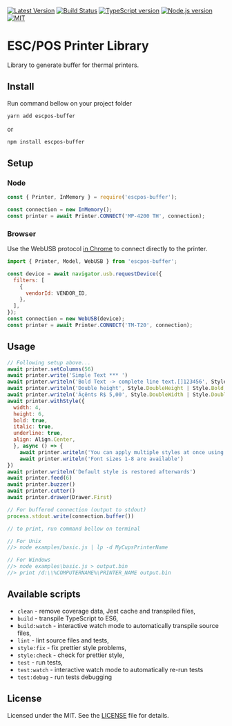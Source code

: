 [![Latest Version][version-badge]][npm-link]
[![Build Status][github-badge]][github-ci]
[![TypeScript version][ts-badge]][typescript-37]
[![Node.js version][nodejs-badge]][nodejs]
[![MIT][license-badge]][license]

# ESC/POS Printer Library

Library to generate buffer for thermal printers.

## Install

Run command bellow on your project folder

```sh
yarn add escpos-buffer
```

or

```sh
npm install escpos-buffer
```

## Setup

### Node

```js
const { Printer, InMemory } = require('escpos-buffer');

const connection = new InMemory();
const printer = await Printer.CONNECT('MP-4200 TH', connection);
```

### Browser

Use the WebUSB protocol [in Chrome](https://caniuse.com/webusb) to connect directly to the printer.

```js
import { Printer, Model, WebUSB } from 'escpos-buffer';

const device = await navigator.usb.requestDevice({
  filters: [
    {
      vendorId: VENDOR_ID,
    },
  ],
});
const connection = new WebUSB(device);
const printer = await Printer.CONNECT('TM-T20', connection);
```

## Usage

```js
// Following setup above...
await printer.setColumns(56)
await printer.write('Simple Text *** ')
await printer.writeln('Bold Text -> complete line text.[]123456', Style.Bold)
await printer.writeln('Double height', Style.DoubleHeight | Style.Bold, Align.Center)
await printer.writeln('Áçênts R$ 5,00', Style.DoubleWidth | Style.DoubleWidth, Align.Center)
await printer.withStyle({
  width: 4,
  height: 6,
  bold: true,
  italic: true,
  underline: true,
  align: Align.Center,
  }, async () => {
    await printer.writeln('You can apply multiple styles at once using withStyle()')
    await printer.writeln('Font sizes 1-8 are available')
})
await printer.writeln('Default style is restored afterwards')
await printer.feed(6)
await printer.buzzer()
await printer.cutter()
await printer.drawer(Drawer.First)

// For buffered connection (output to stdout)
process.stdout.write(connection.buffer())

// to print, run command bellow on terminal

// For Unix
//> node examples/basic.js | lp -d MyCupsPrinterName

// For Windows
//> node examples\basic.js > output.bin
//> print /d:\\%COMPUTERNAME%\PRINTER_NAME output.bin
```

## Available scripts

- `clean` - remove coverage data, Jest cache and transpiled files,
- `build` - transpile TypeScript to ES6,
- `build:watch` - interactive watch mode to automatically transpile source files,
- `lint` - lint source files and tests,
- `style:fix` - fix prettier style problems,
- `style:check` - check for prettier style,
- `test` - run tests,
- `test:watch` - interactive watch mode to automatically re-run tests
- `test:debug` - run tests debugging

## License

Licensed under the MIT. See the [LICENSE](https://github.com/grandchef/escpos-buffer/blob/master/LICENSE) file for details.

[ts-badge]: https://img.shields.io/badge/TypeScript-3.7-blue.svg
[typescript-37]: https://www.typescriptlang.org/docs/handbook/release-notes/typescript-3-7.html
[nodejs-badge]: https://img.shields.io/badge/Node.js->=%2010-blue.svg
[nodejs]: https://nodejs.org/dist/latest-v10.x/docs/api/
[github-badge]: https://github.com/grandchef/escpos-buffer/actions/workflows/main.yml/badge.svg
[github-ci]: https://github.com/grandchef/escpos-buffer/actions
[license-badge]: https://img.shields.io/badge/license-MIT-blue.svg
[license]: https://github.com/grandchef/escpos-buffer/blob/master/LICENSE
[version-badge]: https://img.shields.io/npm/v/escpos-buffer?label=escpos-buffer
[npm-link]: https://www.npmjs.com/package/escpos-buffer

